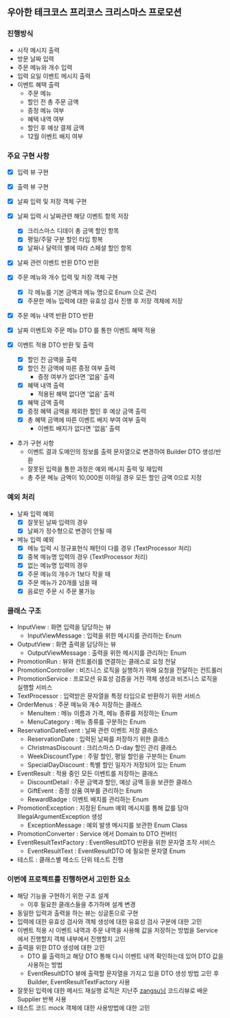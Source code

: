 ## 우아한 테크코스 프리코스 크리스마스 프로모션

### 진행방식
- 시작 메시지 출력
- 방문 날짜 입력
- 주문 메뉴와 개수 입력
- 입력 요일 이벤트 메시지 출력
- 이벤트 혜택 출력
  - 주문 메뉴
  - 할인 전 총 주문 금액
  - 증정 메뉴 여부
  - 혜택 내역 여부
  - 할인 후 예상 결제 금액
  - 12월 이벤트 배지 여부

### 주요 구현 사항
- [x] 입력 뷰 구현
- [x] 출력 뷰 구현

- [x] 날짜 입력 및 저장 객체 구현
- [x] 날짜 입력 시 날짜관련 해당 이벤트 항목 저장
  - [x] 크리스마스 디데이 총 금액 할인 항목
  - [x] 평일/주말 구분 할인 타입 항복
  - [x] 날짜나 달력의 별에 따라 스페셜 할인 항목
- [x] 날짜 관련 이벤트 반환 DTO 반환

- [x] 주문 메뉴와 개수 입력 및 저장 객체 구현
  - [x] 각 메뉴를 기본 금액과 메뉴 명으로 Enum 으로 관리
  - [x] 주문한 메뉴 입력에 대한 유효성 검사 진행 후 저장 객체에 저장
- [x] 주문 메뉴 내역 반환 DTO 반환

- [x] 날짜 이벤트와 주문 메뉴 DTO 를 통한 이벤트 혜택 적용
- [x] 이벤트 적용 DTO 반환 및 출력
  - [x] 할인 전 금액을 출력
  - [x] 할인 전 금액에 따른 증정 여부 출력
    - 증정 여부가 없다면 '없음' 출력
  - [x] 혜택 내역 출력
    - 적용된 혜택 없다면 '없음' 출력
  - [x] 혜택 금액 출력
  - [x] 증정 혜택 금액을 제외한 할인 후 예상 금액 출력
  - [x] 총 혜택 금액에 따른 이벤트 배지 부여 여부 출력
    - 이벤트 배지가 없다면 '없음' 출력

- 추가 구현 사항
  - 이벤트 결과 도메인의 정보를 출력 문자열으로 변경하여 Builder DTO 생성/반환
  - 잘못된 입력을 통한 과정은 예외 메시지 출력 및 재입력
  - 총 주문 메뉴 금액이 10,000원 이하일 경우 모든 할인 금액 0으로 지정

### 예외 처리
- 날짜 입력 예외
  - [x] 잘못된 날짜 입력의 경우
  - [x] 날짜가 정수형으로 변경이 안될 때
- 메뉴 입력 예외
  - [x] 메뉴 입력 시 정규표현식 패턴이 다를 경우 (TextProcessor 처리)
  - [x] 중복 메뉴명 입력의 경우 (TextProcessor 처리)
  - [x] 없는 메뉴명 입력의 경우
  - [x] 주문 메뉴의 개수가 1보다 작을 때
  - [x] 주문 메뉴가 20개를 넘을 때
  - [x] 음료만 주문 시 주문 불가능

### 클래스 구조
- InputView : 화면 입력을 담당하는 뷰
  - InputViewMessage : 입력을 위한 메시지를 관리하는 Enum
- OutputView : 화면 출력을 담당하는 뷰
  - OutputViewMessage : 출력을 위한 메시지를 관리하는 Enum
- PromotionRun : 뷰와 컨트롤러를 연결하는 클래스로 요청 전달
- PromotionController : 비즈니스 로직을 실행하기 위해 요청을 전달하는 컨트롤러
- PromotionService : 프로모션 유효성 검증을 거친 객체 생성과 비즈니스 로직을 실행할 서비스
- TextProcessor : 입력받은 문자열을 특정 타입으로 반환하기 위한 서비스
- OrderMenus : 주문 메뉴와 개수 저장하는 클래스
  - MenuItem : 메뉴 이름과 가격, 메뉴 종류를 저장하는 Enum
  - MenuCategory : 메뉴 종류를 구분하는 Enum
- ReservationDateEvent : 날짜 관련 이벤트 저장 클래스
  - ReservationDate : 입력된 날짜를 저장하기 위한 클래스
  - ChristmasDiscount : 크리스마스 D-day 할인 관리 클래스
  - WeekDiscountType : 주말 할인, 평일 할인을 구분하는 Enum
  - SpecialDayDiscount : 특별 할인 일자가 저장되어 있는 Enum
- EventResult : 적용 중인 모든 이벤트를 저장하는 클래스
  - DiscountDetail : 주문 금액과 할인, 예상 금액 등을 보관한 클래스
  - GiftEvent : 증정 상품 여부를 관리하는 Enum
  - RewardBadge : 이벤트 배지를 관리하는 Enum
- PromotionException : 지정된 Enum 예외 메시지를 통해 값를 담아 IllegalArgumentException 생성
  - ExceptionMessage : 예외 발생 메시지를 보관한 Enum Class
- PromotionConverter : Service 에서 Domain to DTO 컨버터
- EventResultTextFactory : EventResultDTO 반환을 위한 문자열 조작 서비스
  - EventResultText : EventResultDTO 에 필요한 문자열 Enum
- 테스트 : 클래스별 메소드 단위 테스트 진행

### 이번에 프로젝트를 진행하면서 고민한 요소
- 해당 기능을 구현하기 위한 구조 설계
  - 이후 필요한 클래스들을 추가하며 설계 변경
- 동일한 입력과 출력을 하는 뷰는 싱글톤으로 구현
- 입력에 대한 유효성 검사와 객체 생성에 대한 유효성 검사 구분에 대한 고민
- 이벤트 적용 시 이벤트 내역과 주문 내역을 사용해 값을 저장하는 방법을 Service 에서 진행할지 객체 내부에서 진행할지 고민
- 출력을 위한 DTO 생성에 대한 고민
  - DTO 룰 출력하고 해당 DTO 통해 다시 이벤트 내역 확인하는데 있어 DTO 값을 사용하는 방법
  - EventResultDTO 뷰에 출력할 문자열을 가지고 있을 DTO 생성 방법 고민 후 Builder, EventResultTextFactory 사용
- 잘못된 입력에 대한 메서드 재실행 로직은 지난주 [zangsu님](https://github.com/zangsu) 코드리뷰로 배운 Supplier 반복 사용
- 테스트 코드 mock 객체에 대한 사용방법에 대한 고민